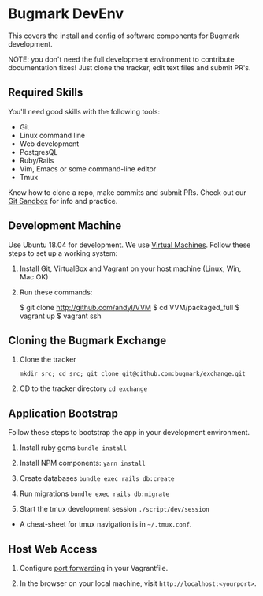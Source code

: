 # Bugmark DevEnv

This covers the install and config of software components for Bugmark
development.

NOTE: you don't need the full development environment to contribute
documentation fixes!  Just clone the tracker, edit text files and submit PR's.

## Required Skills

You'll need good skills with the following tools:

- Git
- Linux command line
- Web development
- PostgresQL
- Ruby/Rails
- Vim, Emacs or some command-line editor
- Tmux 

Know how to clone a repo, make commits and submit PRs. Check out our [Git
Sandbox][gs] for info and practice.

[gs]: https://github.com/bugmark/sandbox

## Development Machine

Use Ubuntu 18.04 for development. We use [Virtual Machines][vvm].  Follow these
steps to set up a working system:

1. Install Git, VirtualBox and Vagrant on your host machine (Linux, Win, Mac OK)

2. Run these commands:

    $ git clone http://github.com/andyl/VVM
    $ cd VVM/packaged_full
    $ vagrant up
    $ vagrant ssh

[vvm]: https://github.com/andyl/VVM

## Cloning the Bugmark Exchange

1. Clone the tracker

    `mkdir src; cd src; git clone git@github.com:bugmark/exchange.git`

2. CD to the tracker directory `cd exchange`

## Application Bootstrap

Follow these steps to bootstrap the app in your development environment.

1. Install ruby gems `bundle install`

2. Install NPM components: `yarn install`

3. Create databases `bundle exec rails db:create`

4. Run migrations `bundle exec rails db:migrate`

5. Start the tmux development session `./script/dev/session`

  - A cheat-sheet for tmux navigation is in `~/.tmux.conf`.

## Host Web Access

1. Configure [port forwarding][vpf] in your Vagrantfile.

2. In the browser on your local machine, visit `http://localhost:<yourport>`.

[vpf]: https://www.vagrantup.com/docs/networking/forwarded_ports.html

